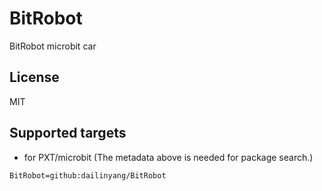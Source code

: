 # BitRobot

BitRobot microbit car

## License

MIT

## Supported targets

* for PXT/microbit
(The metadata above is needed for package search.)

```package
BitRobot=github:dailinyang/BitRobot
```